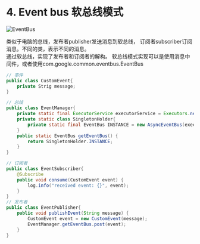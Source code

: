 # 4. Event bus 软总线模式

![EventBus](https://ducmanhphan.github.io/img/design-pattern/event-bus/event-bus.png)

类似于电脑的总线，发布者publisher发送消息到软总线，
订阅者subscriber订阅消息。不同的类，表示不同的消息。  
通过软总线，实现了发布者和订阅者的解构。
软总线模式实现可以是使用消息中间件，或者使用com.google.common.eventbus.EventBus

```java
// 事件
public class CustomEvent{
    private Strig message;
}

// 总线
public class EventManager{
    private static final ExecutorService executorService = Executors.newFixedThreadPool(1);
    private static class SingletonHolder{
        private static final EventBus INSTANCE = new AsyncEventBus(executorService);
    }
    public static EventBus getEventBus() {
        return SingletonHolder.INSTANCE;
    }
}

// 订阅者
public class EventSubscriber{
    @Subscribe
    public void consume(CustomEvent event) {
        log.info("received event: {}", event);
    }
}
// 发布者
public class EventPublisher{
    public void publishEvent(String message) {
        CustomEvent event = new CustomEvent(message);
        EventManager.getEventBus.post(event);
    }
}
```